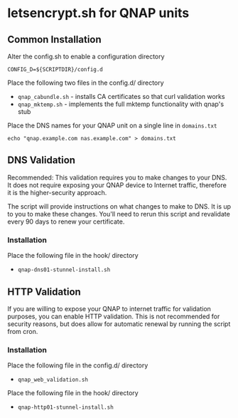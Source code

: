 # letsencrypt.sh for QNAP units

## Common Installation

Alter the config.sh to enable a configuration directory
```
CONFIG_D=${SCRIPTDIR}/config.d
```

Place the following two files in the config.d/ directory
  * `qnap_cabundle.sh` - installs CA certificates so that curl validation works
  * `qnap_mktemp.sh` - implements the full mktemp functionality with qnap's stub

Place the DNS names for your QNAP unit on a single line in `domains.txt`
```
echo "qnap.example.com nas.example.com" > domains.txt
```

## DNS Validation

Recommended: This validation requires you to make changes to your DNS.
It does not require exposing your QNAP device to Internet traffic,
therefore it is the higher-security approach.

The script will provide instructions on what changes to make to DNS.
It is up to you to make these changes. You'll need to rerun this script
and revalidate every 90 days to renew your certificate.

### Installation

Place the following file in the hook/ directory
  * `qnap-dns01-stunnel-install.sh`

## HTTP Validation

If you are willing to expose your QNAP to internet traffic for validation purposes,
you can enable HTTP validation. This is not recommended for security reasons, but
does allow for automatic renewal by running the script from cron.

### Installation

Place the following file in the config.d/ directory
  * `qnap_web_validation.sh`

Place the following file in the hook/ directory
  * `qnap-http01-stunnel-install.sh`

